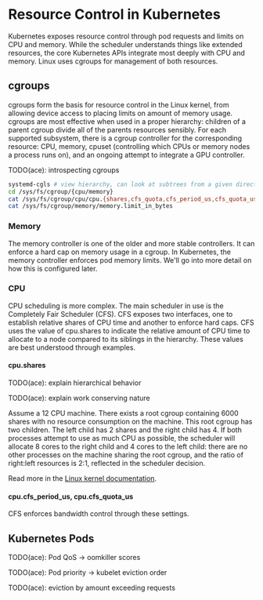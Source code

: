 # Resource Control in Kubernetes

Kubernetes exposes resource control through pod requests and limits on CPU and
memory. While the scheduler understands things like extended resources, the core
Kubernetes APIs integrate most deeply with CPU and memory. Linux uses cgroups
for management of both resources.

## cgroups

cgroups form the basis for resource control in the Linux kernel, from allowing
device access to placing limits on amount of memory usage. cgroups are most
effective when used in a proper hierarchy: children of a parent cgroup divide
all of the parents resources sensibly. For each supported subsystem, there is a
cgroup controller for the corresponding resource: CPU, memory, cpuset
(controlling which CPUs or memory nodes a process runs on), and an ongoing
attempt to integrate a GPU controller.

TODO(ace): introspecting cgroups 

```bash
systemd-cgls # view hierarchy, can look at subtrees from a given directory
cd /sys/fs/cgroup/{cpu/memory}
cat /sys/fs/cgroup/cpu/cpu.{shares,cfs_quota,cfs_period_us,cfs_quota_us}
cat /sys/fs/cgroup/memory/memory.limit_in_bytes
```

### Memory

The memory controller is one of the older and more stable controllers. It can
enforce a hard cap on memory usage in a cgroup. In Kubernetes, the memory
controller enforces pod memory limits. We'll go into more detail on how this is
configured later.

### CPU

CPU scheduling is more complex. The main scheduler in use is the Completely Fair
Scheduler (CFS). CFS exposes two interfaces, one to establish relative shares of
CPU time and another to enforce hard caps. CFS uses the value of cpu.shares to
indicate the relative amount of CPU time to allocate to a node compared to its
siblings in the hierarchy. These values are best understood through examples.

#### cpu.shares

TODO(ace): explain hierarchical behavior

TODO(ace): explain work conserving nature

Assume a 12 CPU machine. There exists a root cgroup containing 6000 shares with
no resource consumption on the machine. This root cgroup has two children. The left child has 2 shares
and the right child has 4. If both processes attempt to use as much CPU as
possible, the scheduler will allocate 8 cores to the right child and 4 cores to
the left child: there are no other processes on the machine sharing the root
cgroup, and the ratio of right:left resources is 2:1, reflected in the scheduler
decision.

Read more in the [Linux kernel documentation][0].

#### cpu.cfs_period_us, cpu.cfs_quota_us

CFS enforces bandwidth control through these settings. 

## Kubernetes Pods

TODO(ace): Pod QoS -> oomkiller scores

TODO(ace): Pod priority -> kubelet eviction order

TODO(ace): eviction by amount exceeding requests

[0]: https://www.kernel.org/doc/html/latest/scheduler/sched-design-CFS.html
